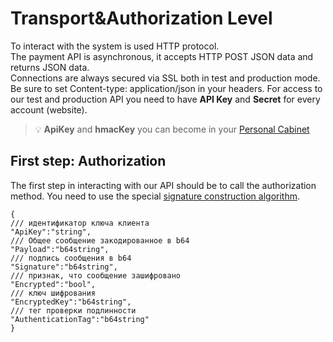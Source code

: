 # Transport&Authorization Level
To interact with the system is used HTTP protocol.  
The payment API is asynchronous, it accepts HTTP POST JSON data and returns JSON data.  
Connections are always secured via SSL both in test and production mode. Be sure to set Content-type: application/json in your headers. 
For access to our test and production API you need to have **API Key** and **Secret** for every account (website).    
> :bulb: **ApiKey** and **hmacKey** you can become in your [Personal Cabinet](personal_cabinet.md) 

## First step: Authorization
The first step in interacting with our API should be to call the authorization method. You need to use the special [signature construction algorithm](signatur_alghoritm.md). 

```HTTP
{
/// идентификатор ключа клиента
"ApiKey":"string",
/// Общее сообщение закодированное в b64
"Payload":"b64string",
/// подпись сообщения в b64
"Signature":"b64string",
/// признак, что сообщение зашифровано
"Encrypted":"bool",
/// ключ шифрования
"EncryptedKey":"b64string",
/// тег проверки подлинности
"AuthenticationTag":"b64string"
}
```